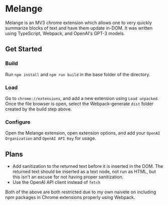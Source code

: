 # Melange
Melange is an MV3 chrome extension which allows one to very quickly summarize blocks of text and have them update in-DOM. It was written using TypeScript, Webpack, and OpenAI's GPT-3 models.

## Get Started
### Build
Run `npm install` and `npm run build` in the base folder of the directory.

### Load
Go to `chrome://extensions`, and add a new extension using `Load unpacked`. Once the file browser is open, select the Webpack-generate `dist` folder created by the build step above.

### Configure
Open the Melange extension, open extension options, and add your `OpenAI Organization` and `OpenAI API Key` for usage.

## Plans
 - Add sanitization to the returned text before it is inserted in the DOM. The returned text should be inserted as a text node, not run as HTML, but this isn't an excuse for not having proper sanitization.
 - Use the OpenAI API client instead of `fetch`

Both of the above are both restricted due to my own naivete on including npm packages in Chrome extensions properly using Webpack.
